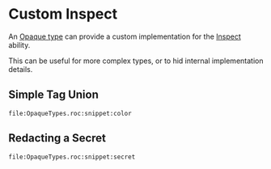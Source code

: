 # Custom Inspect

An [Opaque type](https://www.roc-lang.org/tutorial#opaque-types) can provide a custom implementation for the [Inspect](https://www.roc-lang.org/builtins/Inspect) ability.

This can be useful for more complex types, or to hid internal implementation details.

## Simple Tag Union
```roc
file:OpaqueTypes.roc:snippet:color
```

## Redacting a Secret
```roc
file:OpaqueTypes.roc:snippet:secret
```
